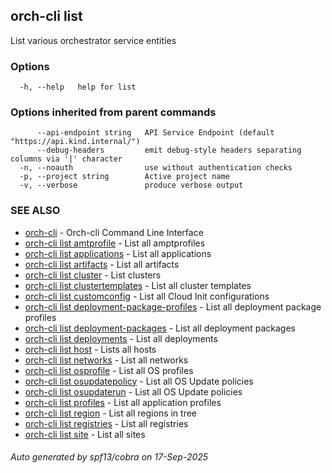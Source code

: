 ## orch-cli list

List various orchestrator service entities

### Options

```
  -h, --help   help for list
```

### Options inherited from parent commands

```
      --api-endpoint string   API Service Endpoint (default "https://api.kind.internal/")
      --debug-headers         emit debug-style headers separating columns via '|' character
  -n, --noauth                use without authentication checks
  -p, --project string        Active project name
  -v, --verbose               produce verbose output
```

### SEE ALSO

* [orch-cli](orch-cli.md)	 - Orch-cli Command Line Interface
* [orch-cli list amtprofile](orch-cli_list_amtprofile.md)	 - List all amptprofiles
* [orch-cli list applications](orch-cli_list_applications.md)	 - List all applications
* [orch-cli list artifacts](orch-cli_list_artifacts.md)	 - List all artifacts
* [orch-cli list cluster](orch-cli_list_cluster.md)	 - List clusters
* [orch-cli list clustertemplates](orch-cli_list_clustertemplates.md)	 - List all cluster templates
* [orch-cli list customconfig](orch-cli_list_customconfig.md)	 - List all Cloud Init configurations
* [orch-cli list deployment-package-profiles](orch-cli_list_deployment-package-profiles.md)	 - List all deployment package profiles
* [orch-cli list deployment-packages](orch-cli_list_deployment-packages.md)	 - List all deployment packages
* [orch-cli list deployments](orch-cli_list_deployments.md)	 - List all deployments
* [orch-cli list host](orch-cli_list_host.md)	 - Lists all hosts
* [orch-cli list networks](orch-cli_list_networks.md)	 - List all networks
* [orch-cli list osprofile](orch-cli_list_osprofile.md)	 - List all OS profiles
* [orch-cli list osupdatepolicy](orch-cli_list_osupdatepolicy.md)	 - List all OS Update policies
* [orch-cli list osupdaterun](orch-cli_list_osupdaterun.md)	 - List all OS Update policies
* [orch-cli list profiles](orch-cli_list_profiles.md)	 - List all application profiles
* [orch-cli list region](orch-cli_list_region.md)	 - List all regions in tree
* [orch-cli list registries](orch-cli_list_registries.md)	 - List all registries
* [orch-cli list site](orch-cli_list_site.md)	 - List all sites

###### Auto generated by spf13/cobra on 17-Sep-2025
